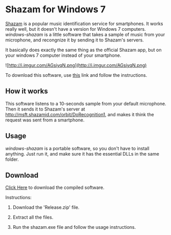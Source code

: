 # Shazam for Windows 7 #
[Shazam](http://www.shazam.com) is a popular music identification service for smartphones.
It works really well, but it doesn't have a version for Windows 7 computers.
_windows-shazam_ is a little software that takes a sample of music from your microphone, and recongnize it by sending it to Shazam's servers.

It basically does exactly the same thing as the official Shazam app, but on your windows 7 computer instead of your smartphone.

![http://i.imgur.com/AGsiyqN.png](http://i.imgur.com/AGsiyqN.png)

To download this software, use [this](https://drive.google.com/uc?id=0B_iaVLWNgnHPXzkxOXg1MDhtTVE&export=download) link and follow the instructions.

## How it works ##
This software listens to a 10-seconds sample from your default microphone. Then it sends it to Shazam's server at http://msft.shazamid.com/orbit/DoRecognition1, and makes it think the request was sent from a smartphone.

## Usage ##
_windows-shazam_ is a portable software, so you don't have to install anything. Just run it, and make sure it has the essential DLLs in the same folder.

## Download ##
[Click Here](https://drive.google.com/uc?id=0B_iaVLWNgnHPXzkxOXg1MDhtTVE&export=download) to download the compiled software.

Instructions:

1. Download the 'Release.zip' file.

2. Extract all the files.

3. Run the shazam.exe file and follow the usage instructions.
